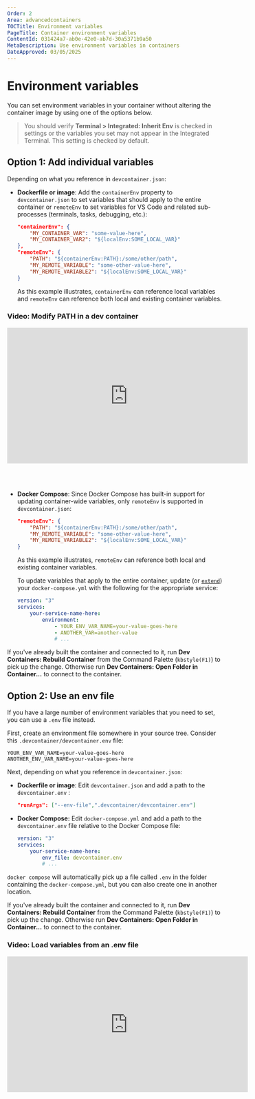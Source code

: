 ```yaml
---
Order: 2
Area: advancedcontainers
TOCTitle: Environment variables
PageTitle: Container environment variables
ContentId: 031424a7-ab0e-42e0-ab7d-30a5371b9a50
MetaDescription: Use environment variables in containers
DateApproved: 03/05/2025
---
```


# Environment variables

You can set environment variables in your container without altering the
container image by using one of the options below.

> You should verify **Terminal > Integrated: Inherit Env** is checked in
> settings or the variables you set may not appear in the Integrated Terminal.
> This setting is checked by default.

## Option 1: Add individual variables

Depending on what you reference in `devcontainer.json`:

- **Dockerfile or image**: Add the `containerEnv` property to
  `devcontainer.json` to set variables that should apply to the entire container
  or `remoteEnv` to set variables for VS Code and related sub-processes
  (terminals, tasks, debugging, etc.):

    ```json
    "containerEnv": {
        "MY_CONTAINER_VAR": "some-value-here",
        "MY_CONTAINER_VAR2": "${localEnv:SOME_LOCAL_VAR}"
    },
    "remoteEnv": {
        "PATH": "${containerEnv:PATH}:/some/other/path",
        "MY_REMOTE_VARIABLE": "some-other-value-here",
        "MY_REMOTE_VARIABLE2": "${localEnv:SOME_LOCAL_VAR}"
    }
    ```

    As this example illustrates, `containerEnv` can reference local variables
    and `remoteEnv` can reference both local and existing container variables.

### Video: Modify PATH in a dev container

<iframe width="560" height="315" src="https://www.youtube-nocookie.com/embed/vEb7hKlagAU" title="YouTube video player" frameborder="0" allow="accelerometer; autoplay; clipboard-write; encrypted-media; gyroscope; picture-in-picture" allowfullscreen=""></iframe>

<br><br>

- **Docker Compose**: Since Docker Compose has built-in support for updating
  container-wide variables, only `remoteEnv` is supported in
  `devcontainer.json`:

    ```json
    "remoteEnv": {
        "PATH": "${containerEnv:PATH}:/some/other/path",
        "MY_REMOTE_VARIABLE": "some-other-value-here",
        "MY_REMOTE_VARIABLE2": "${localEnv:SOME_LOCAL_VAR}"
    }
    ```

    As this example illustrates, `remoteEnv` can reference both local and
    existing container variables.

    To update variables that apply to the entire container, update (or
    [`extend`](/docs/devcontainers/create-dev-container.md#extend-your-docker-compose-file-for-development))
    your `docker-compose.yml` with the following for the appropriate service:

    ```yaml
    version: "3"
    services:
        your-service-name-here:
            environment:
                - YOUR_ENV_VAR_NAME=your-value-goes-here
                - ANOTHER_VAR=another-value
                # ...
    ```

If you've already built the container and connected to it, run **Dev Containers:
Rebuild Container** from the Command Palette (`kbstyle(F1)`) to pick up the
change. Otherwise run **Dev Containers: Open Folder in Container...** to connect
to the container.

## Option 2: Use an env file

If you have a large number of environment variables that you need to set, you
can use a `.env` file instead.

First, create an environment file somewhere in your source tree. Consider this
`.devcontainer/devcontainer.env` file:

```
YOUR_ENV_VAR_NAME=your-value-goes-here
ANOTHER_ENV_VAR_NAME=your-value-goes-here
```

Next, depending on what you reference in `devcontainer.json`:

- **Dockerfile or image**: Edit `devcontainer.json` and add a path to the
  `devcontainer.env` :

    ```json
    "runArgs": ["--env-file",".devcontainer/devcontainer.env"]
    ```

- **Docker Compose:** Edit `docker-compose.yml` and add a path to the
  `devcontainer.env` file relative to the Docker Compose file:

    ```yaml
    version: "3"
    services:
        your-service-name-here:
            env_file: devcontainer.env
            # ...
    ```

`docker compose` will automatically pick up a file called `.env` in the folder
containing the `docker-compose.yml`, but you can also create one in another
location.

If you've already built the container and connected to it, run **Dev Containers:
Rebuild Container** from the Command Palette (`kbstyle(F1)`) to pick up the
change. Otherwise run **Dev Containers: Open Folder in Container...** to connect
to the container.

### Video: Load variables from an .env file

<iframe width="560" height="315" src="https://www.youtube-nocookie.com/embed/qTU7w3bWrOk" title="YouTube video player" frameborder="0" allow="accelerometer; autoplay; clipboard-write; encrypted-media; gyroscope; picture-in-picture" allowfullscreen=""></iframe>
